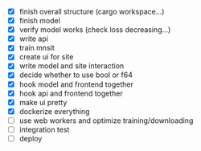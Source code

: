 - [x] finish overall structure (cargo workspace...)
- [x] finish model
- [x] verify model works (check loss decreasing...)
- [x] write api
- [x] train mnsit
- [x] create ui for site
- [x] write model and site interaction
- [x] decide whether to use bool or f64
- [x] hook model and frontend together
- [x] hook api and frontend together
- [x] make ui pretty
- [x] dockerize everything
- [ ] use web workers and optimize training/downloading
- [ ] integration test
- [ ] deploy
